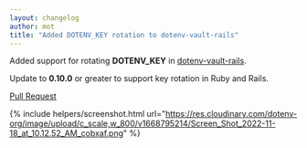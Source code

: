 ```yaml
---
layout: changelog
author: mot
title: "Added DOTENV_KEY rotation to dotenv-vault-rails"
---
```


Added support for rotating <strong>DOTENV_KEY</strong> in [dotenv-vault-rails](https://github.com/dotenv-org/dotenv-vault-ruby).

Update to <strong>0.10.0</strong> or greater to support key rotation in Ruby and Rails.

[Pull Request](https://github.com/dotenv-org/dotenv-vault-ruby/pull/2)

{% include helpers/screenshot.html url="https://res.cloudinary.com/dotenv-org/image/upload/c_scale,w_800/v1668795214/Screen_Shot_2022-11-18_at_10.12.52_AM_cobxaf.png" %}

